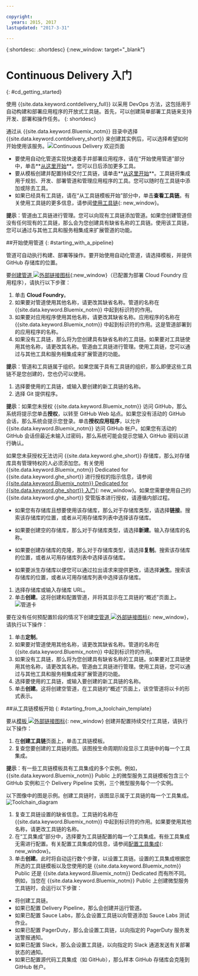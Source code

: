 ```yaml
---

copyright:
  years: 2015, 2017
lastupdated: "2017-3-31"

---
```


{:shortdesc: .shortdesc}
{:new_window: target="_blank"}

# Continuous Delivery 入门
{: #cd_getting_started}

使用 {{site.data.keyword.contdelivery_full}} 以采用 DevOps 方法，这包括用于自动构建和部署应用程序的开放式工具链。首先，可以创建简单部署工具链来支持开发、部署和操作任务。
{: shortdesc}

通过从 {{site.data.keyword.Bluemix_notm}} 目录中选择 {{site.data.keyword.contdelivery_short}} 来创建其实例后，可以选择希望如何开始使用该服务。![Continuous Delivery 欢迎页面](images/cd_landing_page.png)

 * 要使用自动化管道实现快速着手并部署应用程序，请在“开始使用管道”部分中，单击**[从这里开始](#starting_with_a_pipeline)**。您可以日后添加更多工具。
 * 要从模板创建并配置持续交付工具链，请单击**[从这里开始](#starting_from_a_toolchain_template)**。工具链将集成用于规划、开发、部署管道和管理应用程序的工具。您可以随时在工具链中添加或除去工具。
 * 如果已经具有工具链，请在“从工具链模板开始”部分中，单击**查看工具链**。有关使用工具链的更多信息，请参阅[使用工具链](/docs/services/ContinuousDelivery/toolchains_using.html){: new_window}。

**提示**：管道由工具链进行管理。您可以向现有工具链添加管道。如果您创建管道但没有任何现有的工具链，那么会为您创建具有缺省名称的工具链。使用该工具链，您可以通过与其他工具和服务相集成来扩展管道的功能。

##开始使用管道
{: #starting_with_a_pipeline}

管道可自动执行构建、部署等操作。要开始使用自动化管道，请选择模板，并提供 GitHub 存储库的位置。

要[创建管道 ![外部链接图标](../../icons/launch-glyph.svg "外部链接图标")](https://console.ng.bluemix.net/devops/pipelines/dashboard/create){:new_window}（已配置为部署 Cloud Foundry 应用程序），请执行以下步骤：

1. 单击 **Cloud Foundry**。
1. 如果要对管道使用其他名称，请更改其缺省名称。管道的名称在 {{site.data.keyword.Bluemix_notm}} 中起到标识符的作用。
1. 如果要对应用程序使用其他名称，请更改其缺省名称。应用程序的名称在 {{site.data.keyword.Bluemix_notm}} 中起到标识符的作用。这是管道部署到的应用程序的名称。
1. 如果没有工具链，那么将为您创建具有缺省名称的工具链。如果要对工具链使用其他名称，请更改其名称。管道由工具链进行管理。使用工具链，您可以通过与其他工具和服务相集成来扩展管道的功能。

 **提示**：管道和工具链属于组织。如果您属于具有工具链的组织，那么即便这些工具链不是您创建的，您也仍可以使用。

1. 选择要使用的工具链，或输入要创建的新工具链的名称。
1. 选择 Git 提供程序。

 **提示**：如果您未授权 {{site.data.keyword.Bluemix_notm}} 访问 GitHub，那么系统将提示您单击**授权**，以转至 GitHub Web 站点。如果您没有活动的 GitHub 会话，那么系统会提示您登录。单击**授权应用程序**，以允许 {{site.data.keyword.Bluemix_notm}} 访问 GitHub 帐户。如果您有活动的 GitHub 会话但最近未输入过密码，那么系统可能会提示您输入 GitHub 密码以进行确认。

 如果您未获授权无法访问 {{site.data.keyword.ghe_short}} 存储库，那么对存储库具有管理特权的人必须添加您。有关使用 {{site.data.keyword.Bluemix_notm}} Dedicated for {{site.data.keyword.ghe_short}} 进行授权的指示信息，请参阅 [{{site.data.keyword.Bluemix_notm}} Dedicated for {{site.data.keyword.ghe_short}} 入门](/docs/services/ghededicated/index.html){: new_window}。如果您需要使用自己的 {{site.data.keyword.ghe_short}} 受管版本进行授权，请遵循内部过程。

   * 如果您有存储库且想要使用该存储库，那么对于存储库类型，请选择**链接**。搜索该存储库的位置，或者从可用存储库列表中选择该存储库。

   * 如果要创建空的存储库，那么对于存储库类型，请选择**新建**。输入存储库的名称。

   * 如果要创建存储库的克隆，那么对于存储库类型，请选择**复制**。搜索该存储库的位置，或者从可用存储库列表中选择该存储库。

   * 如果要派生存储库以便您可以通过拉出请求来提供更改，请选择**派生**。搜索该存储库的位置，或者从可用存储库列表中选择该存储库。

1. 选择存储库或输入存储库 URL。
1. 单击**创建**。这将创建和配置管道，并将其显示在工具链的“概述”页面上。
 ![管道卡](images/cd_pipeline.png)

要在没有任何预配置阶段的情况下创建[空管道 ![外部链接图标](../../icons/launch-glyph.svg "外部链接图标")](https://console.ng.bluemix.net/devops/pipelines/dashboard/create){: new_window}，请执行以下操作：

1. 单击**定制**。
1. 如果要对管道使用其他名称，请更改其缺省名称。管道的名称在 {{site.data.keyword.Bluemix_notm}} 中起到标识符的作用。
1. 如果没有工具链，那么将为您创建具有缺省名称的工具链。如果要对工具链使用其他名称，请更改其名称。管道由工具链进行管理。使用工具链，您可以通过与其他工具和服务相集成来扩展管道的功能。
1. 选择要使用的工具链，或输入要创建的新工具链的名称。
1. 单击**创建**。这将创建空管道，在工具链的“概述”页面上，该空管道将以卡的形式表示。

##从工具链模板开始
{: #starting_from_a_toolchain_template}

要从[模板 ![外部链接图标](../../icons/launch-glyph.svg "外部链接图标")](https://console.ng.bluemix.net/devops/create){: new_window} 创建并配置持续交付工具链，请执行以下操作：

1. 在**创建工具链**页面上，单击工具链模板。  
1. 复查您要创建的工具链的图。该图按生命周期阶段显示工具链中的每一个工具集成。

 **提示**：有一些工具链模板具有工具集成的多个实例。例如，{{site.data.keyword.Bluemix_notm}} Public 上的微型服务工具链模板包含三个 GitHub 实例和三个 Delivery Pipeline 实例，三个微型服务每个一个实例。

 以下图像中的图是示例。创建工具链时，该图显示属于工具链的每一个工具集成。
![Toolchain_diagram](images/toolchain_diagram.png)
1. 复查工具链设置的缺省信息。工具链的名称在 {{site.data.keyword.Bluemix_notm}} 中起到标识符的作用。如果要使用其他名称，请更改工具链的名称。
1. 在“工具集成”部分中，选择要为工具链配置的每一个工具集成。有些工具集成无需进行配置。有关配置工具集成的信息，请参阅[配置工具集成](/docs/services/ContinuousDelivery/toolchains_integrations.html){: new_window}。
1. 单击**创建**。此时将自动运行数个步骤，以设置工具链。设置的工具集成根据您所选的工具链模板以及您使用的是 {{site.data.keyword.Bluemix_notm}} Public 还是 {{site.data.keyword.Bluemix_notm}} Dedicated 而有所不同。例如，当您在 {{site.data.keyword.Bluemix_notm}} Public 上创建微型服务工具链时，会运行以下步骤：

 * 将创建工具链。
 * 如果已配置 Delivery Pipeline，那么会创建并运行管道。
 * 如果已配置 Sauce Labs，那么会设置工具链以向管道添加 Sauce Labs 测试作业。
 * 如果已配置 PagerDuty，那么会设置工具链，以向指定的 PagerDuty 服务发送警报通知。
 * 如果已配置 Slack，那么会设置工具链，以向指定的 Slack 通道发送有关部署状态的通知。
 * 如果已配置源代码工具集成（如 GitHub），那么样本 GitHub 存储库会克隆到 GitHub 帐户。
